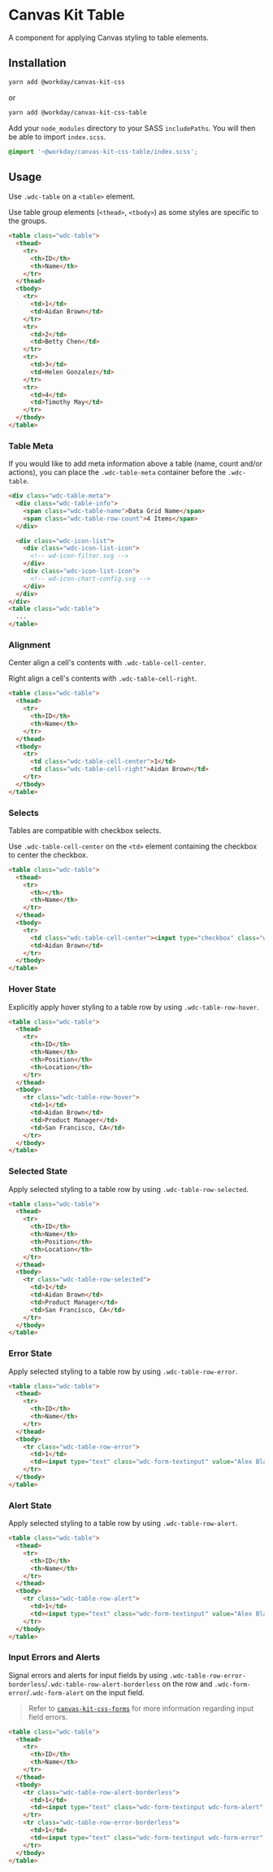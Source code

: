 # Canvas Kit Table

A component for applying Canvas styling to table elements.

## Installation

```sh
yarn add @workday/canvas-kit-css
```

or

```sh
yarn add @workday/canvas-kit-css-table
```

Add your `node_modules` directory to your SASS `includePaths`. You will then be able to import
`index.scss`.

```scss
@import '~@workday/canvas-kit-css-table/index.scss';
```

## Usage

Use `.wdc-table` on a `<table>` element.

Use table group elements (`<thead>`, `<tbody>`) as some styles are specific to the groups.

```html
<table class="wdc-table">
  <thead>
    <tr>
      <th>ID</th>
      <th>Name</th>
    </tr>
  </thead>
  <tbody>
    <tr>
      <td>1</td>
      <td>Aidan Brown</td>
    </tr>
    <tr>
      <td>2</td>
      <td>Betty Chen</td>
    </tr>
    <tr>
      <td>3</td>
      <td>Helen Gonzalez</td>
    </tr>
    <tr>
      <td>4</td>
      <td>Timothy May</td>
    </tr>
  </tbody>
</table>
```

### Table Meta

If you would like to add meta information above a table (name, count and/or actions), you can place
the `.wdc-table-meta` container before the `.wdc-table`.

```html
<div class="wdc-table-meta">
  <div class="wdc-table-info">
    <span class="wdc-table-name">Data Grid Name</span>
    <span class="wdc-table-row-count">4 Items</span>
  </div>

  <div class="wdc-icon-list">
    <div class="wdc-icon-list-icon">
      <!-- wd-icon-filter.svg -->
    </div>
    <div class="wdc-icon-list-icon">
      <!-- wd-icon-chart-config.svg -->
    </div>
  </div>
</div>
<table class="wdc-table">
  ...
</table>
```

### Alignment

Center align a cell's contents with `.wdc-table-cell-center`.

Right align a cell's contents with `.wdc-table-cell-right`.

```html
<table class="wdc-table">
  <thead>
    <tr>
      <th>ID</th>
      <th>Name</th>
    </tr>
  </thead>
  <tbody>
    <tr>
      <td class="wdc-table-cell-center">1</td>
      <td class="wdc-table-cell-right">Aidan Brown</td>
    </tr>
  </tbody>
</table>
```

### Selects

Tables are compatible with checkbox selects.

Use `.wdc-table-cell-center` on the `<td>` element containing the checkbox to center the checkbox.

```html
<table class="wdc-table">
  <thead>
    <tr>
      <th></th>
      <th>Name</th>
    </tr>
  </thead>
  <tbody>
    <tr>
      <td class="wdc-table-cell-center"><input type="checkbox" class="wdc-form-checkbox" /></td>
      <td>Aidan Brown</td>
    </tr>
  </tbody>
</table>
```

### Hover State

Explicitly apply hover styling to a table row by using `.wdc-table-row-hover`.

```html
<table class="wdc-table">
  <thead>
    <tr>
      <th>ID</th>
      <th>Name</th>
      <th>Position</th>
      <th>Location</th>
    </tr>
  </thead>
  <tbody>
    <tr class="wdc-table-row-hover">
      <td>1</td>
      <td>Aidan Brown</td>
      <td>Product Manager</td>
      <td>San Francisco, CA</td>
    </tr>
  </tbody>
</table>
```

### Selected State

Apply selected styling to a table row by using `.wdc-table-row-selected`.

```html
<table class="wdc-table">
  <thead>
    <tr>
      <th>ID</th>
      <th>Name</th>
      <th>Position</th>
      <th>Location</th>
    </tr>
  </thead>
  <tbody>
    <tr class="wdc-table-row-selected">
      <td>1</td>
      <td>Aidan Brown</td>
      <td>Product Manager</td>
      <td>San Francisco, CA</td>
    </tr>
  </tbody>
</table>
```

### Error State

Apply selected styling to a table row by using `.wdc-table-row-error`.

```html
<table class="wdc-table">
  <thead>
    <tr>
      <th>ID</th>
      <th>Name</th>
    </tr>
  </thead>
  <tbody>
    <tr class="wdc-table-row-error">
      <td>1</td>
      <td><input type="text" class="wdc-form-textinput" value="Alex Black" /></td>
    </tr>
  </tbody>
</table>
```

### Alert State

Apply selected styling to a table row by using `.wdc-table-row-alert`.

```html
<table class="wdc-table">
  <thead>
    <tr>
      <th>ID</th>
      <th>Name</th>
    </tr>
  </thead>
  <tbody>
    <tr class="wdc-table-row-alert">
      <td>1</td>
      <td><input type="text" class="wdc-form-textinput" value="Alex Black" /></td>
    </tr>
  </tbody>
</table>
```

### Input Errors and Alerts

Signal errors and alerts for input fields by using
`.wdc-table-row-error-borderless`/`.wdc-table-row-alert-borderless` on the row and
`.wdc-form-error`/`.wdc-form-alert` on the input field.

> Refer to [`canvas-kit-css-forms`](../../form-field/css) for more information regarding input field
> errors.

```html
<table class="wdc-table">
  <thead>
    <tr>
      <th>ID</th>
      <th>Name</th>
    </tr>
  </thead>
  <tbody>
    <tr class="wdc-table-row-alert-borderless">
      <td>1</td>
      <td><input type="text" class="wdc-form-textinput wdc-form-alert" value="Alex Black" /></td>
    </tr>
    <tr class="wdc-table-row-error-borderless">
      <td>1</td>
      <td><input type="text" class="wdc-form-textinput wdc-form-error" value="Aidan Brown" /></td>
    </tr>
  </tbody>
</table>
```
